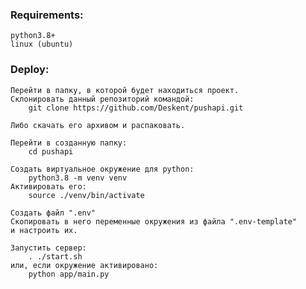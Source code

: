 ### Requirements:
    python3.8+
    linux (ubuntu)

### Deploy:
    
    Перейти в папку, в которой будет находиться проект.
    Склонировать данный репозиторий командой:
        git clone https://github.com/Deskent/pushapi.git

    Либо скачать его архивом и распаковать.    

    Перейти в созданную папку:
        cd pushapi

    Создать виртуальное окружение для python:
        python3.8 -m venv venv
    Активировать его:
        source ./venv/bin/activate

    Создать файл ".env"
    Скопировать в него переменные окружения из файла ".env-template"
    и настроить их.

    Запустить сервер:
        . ./start.sh
    или, если окружение активировано:
        python app/main.py